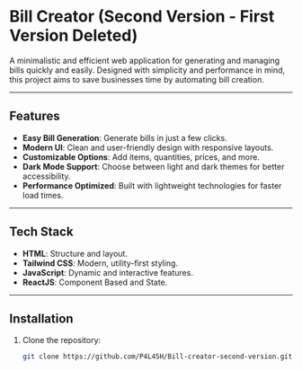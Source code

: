 # Bill Creator (Second Version - First Version Deleted)

A minimalistic and efficient web application for generating and managing bills quickly and easily. Designed with simplicity and performance in mind, this project aims to save businesses time by automating bill creation.

---

## Features

- **Easy Bill Generation**: Generate bills in just a few clicks.
- **Modern UI**: Clean and user-friendly design with responsive layouts.
- **Customizable Options**: Add items, quantities, prices, and more.
- **Dark Mode Support**: Choose between light and dark themes for better accessibility.
- **Performance Optimized**: Built with lightweight technologies for faster load times.

---

## Tech Stack

- **HTML**: Structure and layout.
- **Tailwind CSS**: Modern, utility-first styling.
- **JavaScript**: Dynamic and interactive features.
- **ReactJS**: Component Based and State.
---

## Installation

1. Clone the repository:
   ```bash
   git clone https://github.com/P4L4SH/Bill-creator-second-version.git
